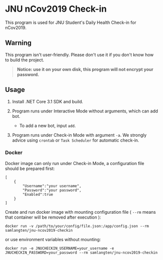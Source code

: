 # JNU nCov2019 Check-in

This program is used for JNU Student's Daily Health Check-in for nCov2019.

## Warning

This program isn't user-friendly. Please don't use it if you don't know how to build the project.

> **Notice: use it on your own disk, this program will not encrypt your password.**

## Usage

1. Install .NET Core 3.1 SDK and build.

2. Program runs under Interactive Mode without arguments, which can add bot.

    * To add a new bot, input ```add```.

3. Program runs under Check-in Mode with argument ```-a```. We strongly advice using ```crontab``` or ```Task Scheduler``` for automatic check-in.

### Docker

Docker image can only run under Check-in Mode, a configuration file should be prepared first:

```
[
    {
        "Username":"your username",
        "Password":"your password",
        "Enabled":true
    }
]
```

Create and run docker image with mounting configuration file ( ```--rm``` means that container will be removed after execution ):

```
docker run -v /path/to/your/config/file.json:/app/config.json --rm samlangten/jnu-ncov2019-checkin
```

or use environment variables without mounting:

```
docker run -e JNUCHECKIN_USERNAME=your_username -e JNUCHECKIN_PASSWORD=your_password --rm samlangten/jnu-ncov2019-checkin
```